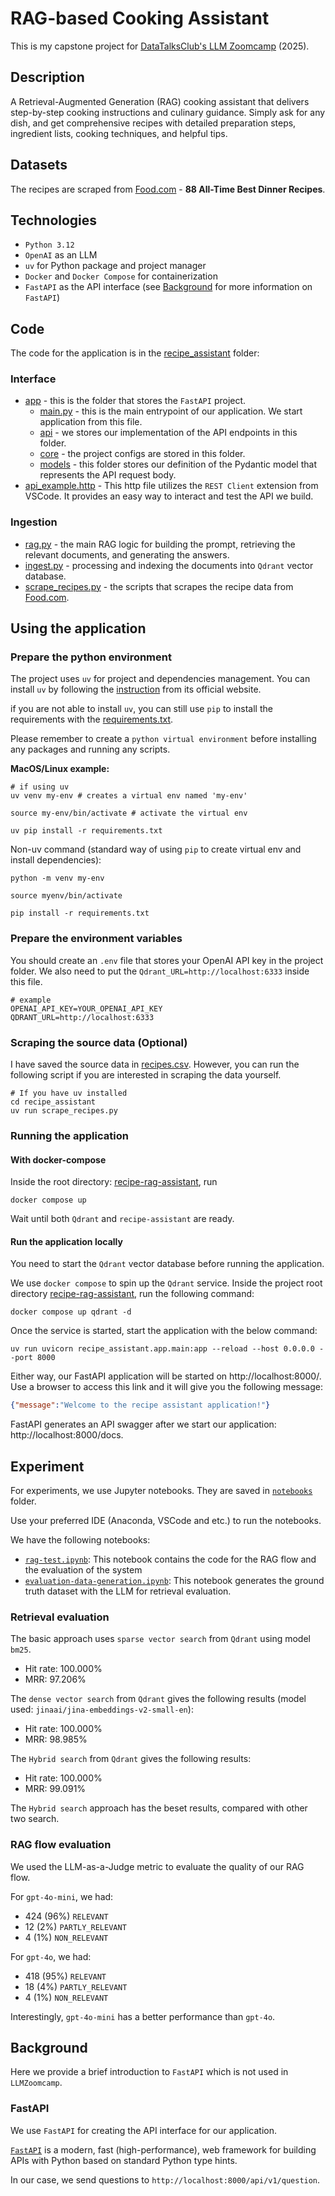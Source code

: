 # RAG-based Cooking Assistant

This is my capstone project for [DataTalksClub's LLM Zoomcamp](https://github.com/DataTalksClub/llm-zoomcamp/tree/main) (2025).

## Description

A Retrieval-Augmented Generation (RAG) cooking assistant that delivers step-by-step cooking instructions and culinary guidance. Simply ask for any dish, and get comprehensive recipes with detailed preparation steps, ingredient lists, cooking techniques, and helpful tips.

## Datasets

The recipes are scraped from [Food.com](Food.com) - **88 All-Time Best Dinner Recipes**.

## Technologies
- `Python 3.12`
- `OpenAI` as an LLM
- `uv` for Python package and project manager
- `Docker` and `Docker Compose` for containerization
- `FastAPI` as the API interface (see [Background](#background) for more information on `FastAPI`) 

## Code

The code for the application is in the [recipe_assistant](recipe_assistant/) folder:

### Interface
* [app](recipe_assistant/app) - this is the folder that stores the `FastAPI` project.
    * [main.py](recipe_assistant/app/main.py) - this is the main entrypoint of our application. We start application from this file.
    * [api](recipe_assistant/app/api) - we stores our implementation of the API endpoints in this folder.
    * [core](recipe_assistant/app/core) - the project configs are stored in this folder.  
    * [models](recipe_assistant/app/models) - this folder stores our definition of the Pydantic model that represents the API request body.
* [api_example.http](recipe_assistant/api_example.http) - This http file utilizes the `REST Client` extension from VSCode. It provides an easy way to interact and test the API we build. 

### Ingestion
- [rag.py](recipe_assistant/rag.py) - the main RAG logic for building the prompt, retrieving the relevant documents, and generating the answers.
- [ingest.py](recipe_assistant/ingest.py) - processing and indexing the documents into `Qdrant` vector database.
- [scrape_recipes.py](recipe_assistant/scrape_recipes.py) - the scripts that scrapes the recipe data from [Food.com](Food.com).

## Using the application

### Prepare the python environment

The project uses `uv` for project and dependencies management. You can install `uv` by following the [instruction](https://docs.astral.sh/uv/getting-started/installation/#installation-methods) from its official website. 

if you are not able to install `uv`, you can still use `pip` to install the requirements with the [requirements.txt](requirements.txt).

Please remember to create a `python virtual environment` before installing any packages and running any scripts.

**MacOS/Linux example:**
```
# if using uv
uv venv my-env # creates a virtual env named 'my-env'

source my-env/bin/activate # activate the virtual env

uv pip install -r requirements.txt
```

Non-uv command (standard way of using `pip` to create virtual env and install dependencies):
```
python -m venv my-env

source myenv/bin/activate

pip install -r requirements.txt
```

### Prepare the environment variables
You should create an `.env` file that stores your OpenAI API key in the project folder. We also need to put the `Qdrant_URL=http://localhost:6333` inside this file.

```
# example
OPENAI_API_KEY=YOUR_OPENAI_API_KEY
QDRANT_URL=http://localhost:6333
```

### Scraping the source data (Optional)

I have saved the source data in [recipes.csv](data/recipes.csv). However, you can run the following script if you are interested in scraping the data yourself.

```
# If you have uv installed
cd recipe_assistant
uv run scrape_recipes.py
```

### Running the application

#### With docker-compose
Inside the root directory: [recipe-rag-assistant](./), run
```
docker compose up
```
Wait until both `Qdrant` and `recipe-assistant` are ready. 

#### Run the application locally

You need to start the `Qdrant` vector database before running the application.

We use `docker compose` to spin up the `Qdrant` service. Inside the project root directory [recipe-rag-assistant](./), run the following command:
```
docker compose up qdrant -d
```
Once the service is started, start the application with the below command:
```
uv run uvicorn recipe_assistant.app.main:app --reload --host 0.0.0.0 --port 8000
```

Either way, our FastAPI application will be started on http://localhost:8000/. Use a browser to access this link and it will give you the following message:

```json
{"message":"Welcome to the recipe assistant application!"}
```

FastAPI generates an API swagger after we start our application: http://localhost:8000/docs. 


## Experiment

For experiments, we use Jupyter notebooks. They are saved in [`notebooks`](notebooks/) folder.

Use your preferred IDE (Anaconda, VSCode and etc.) to run the notebooks.

We have the following notebooks:
- [`rag-test.ipynb`](notebooks/rag-test.ipynb): This notebook contains the code for the RAG flow and the evaluation of the system
- [`evaluation-data-generation.ipynb`](notebooks/evaluation-data-generation.ipynb): This notebook generates the ground truth dataset with the LLM for retrieval evaluation. 

### Retrieval evaluation

The basic approach uses `sparse vector search` from `Qdrant` using model `bm25`.

- Hit rate: 100.000%
- MRR: 97.206%

The `dense vector search` from `Qdrant` gives the following results (model used: `jinaai/jina-embeddings-v2-small-en`):

- Hit rate: 100.000%
- MRR: 98.985%

The `Hybrid search` from `Qdrant` gives the following results:

- Hit rate: 100.000%
- MRR: 99.091%

The `Hybrid search` approach has the beset results, compared with other two search.

### RAG flow evaluation

We used the LLM-as-a-Judge metric to evaluate the quality
of our RAG flow.

For `gpt-4o-mini`, we had:

- 424 (96%) `RELEVANT`
- 12 (2%) `PARTLY_RELEVANT`
- 4 (1%) `NON_RELEVANT`

For `gpt-4o`, we had:

- 418 (95%) `RELEVANT`
- 18 (4%) `PARTLY_RELEVANT`
- 4 (1%) `NON_RELEVANT`

Interestingly, `gpt-4o-mini` has a better performance than `gpt-4o`.

## Background

Here we provide a brief introduction to `FastAPI` which is not used in `LLMZoomcamp`.

### FastAPI
We use `FastAPI` for creating the API interface for our application. 

[`FastAPI`](https://fastapi.tiangolo.com/) is a modern, fast (high-performance), web framework for building APIs with Python based on standard Python type hints.

In our case, we send questions to `http://localhost:8000/api/v1/question`.